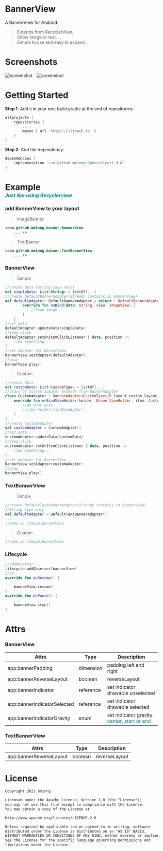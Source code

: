 # BannerView
A BannerView for Android.
> Extends from RecyclerView.  
Show image or text.  
Simple to use and easy to expand.
# Screenshots
![screenshot]()&emsp;![screenshot]()
# Getting Started
**Step 1.** Add it in your root build.gradle at the end of repositories:
```Groovy
allprojects {
    repositories {
        ...
        maven { url 'https://jitpack.io' }
    }
}
```
**Step 2.** Add the dependency:
```Groovy
dependencies {
    implementation 'com.github.mminng:BannerView:1.0.0'
}
```
# Example<br><font color=#018786 size=3>*Just like using Recyclerview*</font>
### add BannerView to your layout
> ImageBanner
```xml
<com.github.mminng.banner.BannerView
    ... />
```
> TextBanner
```xml
<com.github.mminng.banner.TextBannerView
    ... />
```
### BannerView
> Simple
```Kotlin
//create data (String type only)
val simpleData: List<String> = listOf(...)
//create DefaultBannerAdapter(already contains in BannerView)
val defaultAdapter: DefaultBannerAdapter = object : DefaultBannerAdapter() {
        override fun onBind(data: String, view: ImageView) {
            //load image
        }
    }
//set data
defaultAdapter.updateData(simpleData)
//item click
defaultAdapter.setOnItemClickListener { data, position ->
    //do something...
}
//set adapter for BannerView
bannerView.setAdapter(defaultAdapter)
//play
bannerView.play()
```
> Custom
```kotlin
//create data
val customData: List<CustomType> = listOf(...)
//class of custom adapter extends from BannerAdapter
class CustomAdapter : BannerAdapter<CustomType>(R.layout.custom_layout) {
    override fun onBindViewHolder(holder: BannerViewHolder, item: CustomType, position: Int) {
        //do your work
        //like holder.findViewById()
    }
}
//create CustomAdapter
val customAdapter = CustomAdapter()
//set data
customAdapter.updateData(customData)
//item click
customAdapter.setOnItemClickListener { data, position ->
    //do something...
}
//set adapter for BannerView
bannerView.setAdapter(customAdapter)
//play
bannerView.play()
```
### TextBannerView
> Simple
```kotlin
//create DefaultTextBannerAdapter(already contains in BannerView)
//String type only
val defaultAdapter = DefaultTextBannerAdapter()
...
//same as (Image)BannerView
```
> Custom
```kotlin
//same as (Image)BannerView
```
### Lifecycle
```kotlin
//addObserver
lifecycle.addObserver(bannerView)
//or
override fun onResume() {
    ...
    bannerView.resume()
}
override fun onPause() {
    ...
    bannerView.stop()
}
```
# Attrs
### BannerView
| Attrs | Type | Description |
|-----|----|-----------|
| app:bannerPadding | dimension | padding left and right |
| app:bannerReverseLayout | boolean | reverseLayout |
| app:bannerIndicator | reference | set indicator drawable unselected |
| app:bannerIndicatorSelected | reference | set indicator drawable selected |
| app:bannerIndicatorGravity | enum | set indicator gravity<br><font color=#018786>center, start or end</font>
### TextBannerView
| Attrs | Type | Description |
|-----|----|-----------|
| app:bannerReverseLayout | boolean | reverseLayout |
# License
```markdown
Copyright 2021 mminng

Licensed under the Apache License, Version 2.0 (the "License");
you may not use this file except in compliance with the License.
You may obtain a copy of the License at

http://www.apache.org/licenses/LICENSE-2.0

Unless required by applicable law or agreed to in writing, software
distributed under the License is distributed on an "AS IS" BASIS,
WITHOUT WARRANTIES OR CONDITIONS OF ANY KIND, either express or implied.
See the License for the specific language governing permissions and
limitations under the License.
```